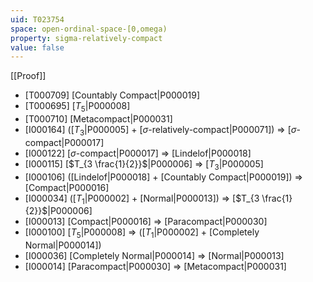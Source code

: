 ```yaml
---
uid: T023754
space: open-ordinal-space-[0,omega)
property: sigma-relatively-compact
value: false
---
```

[[Proof]]

* [T000709] [Countably Compact|P000019]
* [T000695] [$T_5$|P000008]
* [T000710] [Metacompact|P000031]
* [I000164] ([$T_3$|P000005] + [$\sigma$-relatively-compact|P000071]) => [$\sigma$-compact|P000017]
* [I000122] [$\sigma$-compact|P000017] => [Lindelof|P000018]
* [I000115] [$T_{3 \frac{1}{2}}$|P000006] => [$T_3$|P000005]
* [I000106] ([Lindelof|P000018] + [Countably Compact|P000019]) => [Compact|P000016]
* [I000034] ([$T_1$|P000002] + [Normal|P000013]) => [$T_{3 \frac{1}{2}}$|P000006]
* [I000013] [Compact|P000016] => [Paracompact|P000030]
* [I000100] [$T_5$|P000008] => ([$T_1$|P000002] + [Completely Normal|P000014])
* [I000036] [Completely Normal|P000014] => [Normal|P000013]
* [I000014] [Paracompact|P000030] => [Metacompact|P000031]

